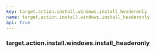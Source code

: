 ```yaml
---
key: target.action.install.windows.install_headeronly
name: target.action.install.windows.install_headeronly
api: true
---
```


### target.action.install.windows.install_headeronly
